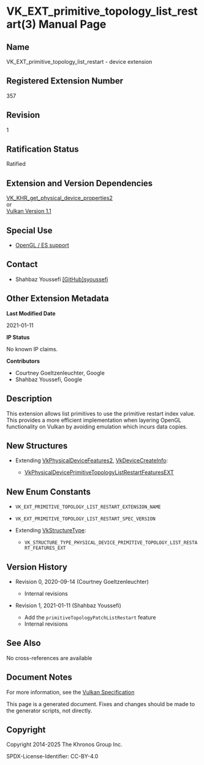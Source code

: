 # VK\_EXT\_primitive\_topology\_list\_restart(3) Manual Page

## Name

VK\_EXT\_primitive\_topology\_list\_restart - device extension



## [](#_registered_extension_number)Registered Extension Number

357

## [](#_revision)Revision

1

## [](#_ratification_status)Ratification Status

Ratified

## [](#_extension_and_version_dependencies)Extension and Version Dependencies

[VK\_KHR\_get\_physical\_device\_properties2](https://registry.khronos.org/vulkan/specs/latest/man/html/VK_KHR_get_physical_device_properties2.html)  
or  
[Vulkan Version 1.1](#versions-1.1)

## [](#_special_use)Special Use

- [OpenGL / ES support](https://registry.khronos.org/vulkan/specs/latest/html/vkspec.html#extendingvulkan-compatibility-specialuse)

## [](#_contact)Contact

- Shahbaz Youssefi [\[GitHub\]syoussefi](https://github.com/KhronosGroup/Vulkan-Docs/issues/new?body=%5BVK_EXT_primitive_topology_list_restart%5D%20%40syoussefi%0A%2AHere%20describe%20the%20issue%20or%20question%20you%20have%20about%20the%20VK_EXT_primitive_topology_list_restart%20extension%2A)

## [](#_other_extension_metadata)Other Extension Metadata

**Last Modified Date**

2021-01-11

**IP Status**

No known IP claims.

**Contributors**

- Courtney Goeltzenleuchter, Google
- Shahbaz Youssefi, Google

## [](#_description)Description

This extension allows list primitives to use the primitive restart index value. This provides a more efficient implementation when layering OpenGL functionality on Vulkan by avoiding emulation which incurs data copies.

## [](#_new_structures)New Structures

- Extending [VkPhysicalDeviceFeatures2](https://registry.khronos.org/vulkan/specs/latest/man/html/VkPhysicalDeviceFeatures2.html), [VkDeviceCreateInfo](https://registry.khronos.org/vulkan/specs/latest/man/html/VkDeviceCreateInfo.html):
  
  - [VkPhysicalDevicePrimitiveTopologyListRestartFeaturesEXT](https://registry.khronos.org/vulkan/specs/latest/man/html/VkPhysicalDevicePrimitiveTopologyListRestartFeaturesEXT.html)

## [](#_new_enum_constants)New Enum Constants

- `VK_EXT_PRIMITIVE_TOPOLOGY_LIST_RESTART_EXTENSION_NAME`
- `VK_EXT_PRIMITIVE_TOPOLOGY_LIST_RESTART_SPEC_VERSION`
- Extending [VkStructureType](https://registry.khronos.org/vulkan/specs/latest/man/html/VkStructureType.html):
  
  - `VK_STRUCTURE_TYPE_PHYSICAL_DEVICE_PRIMITIVE_TOPOLOGY_LIST_RESTART_FEATURES_EXT`

## [](#_version_history)Version History

- Revision 0, 2020-09-14 (Courtney Goeltzenleuchter)
  
  - Internal revisions
- Revision 1, 2021-01-11 (Shahbaz Youssefi)
  
  - Add the `primitiveTopologyPatchListRestart` feature
  - Internal revisions

## [](#_see_also)See Also

No cross-references are available

## [](#_document_notes)Document Notes

For more information, see the [Vulkan Specification](https://registry.khronos.org/vulkan/specs/latest/html/vkspec.html#VK_EXT_primitive_topology_list_restart)

This page is a generated document. Fixes and changes should be made to the generator scripts, not directly.

## [](#_copyright)Copyright

Copyright 2014-2025 The Khronos Group Inc.

SPDX-License-Identifier: CC-BY-4.0